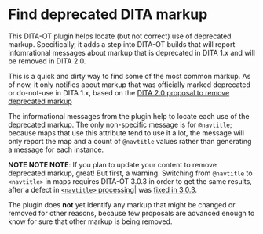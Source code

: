 # Find deprecated DITA markup

This DITA-OT plugin helps locate (but not correct) use of deprecated markup.
Specifically, it adds a step into DITA-OT builds that will report infomrational
messages about markup that is deprecated in DITA 1.x and will be removed in DITA 2.0.

This is a quick and dirty way to find some of the most common markup. As of now,
it only notifies about markup that was officially marked deprecated or do-not-use
in DITA 1.x, based on the [DITA 2.0 proposal to remove deprecated markup](https://lists.oasis-open.org/archives/dita/201802/msg00077.html)

The informational messages from the plugin help to locate each use of the deprecated
markup. The only non-specific message is for `@navtitle`; because maps that use this
attribute tend to use it a lot, the message will only report the map and a count of `@navtitle` values
rather than generating a message for each instance.

**NOTE NOTE NOTE**: If you plan to update your content to remove deprecated markup, great!
But first, a warning. Switching from `@navtitle` to `<navtitle>` in maps requires
DITA-OT 3.0.3 in order to get the same results, after a defect in [`<navtitle>` processing|](https://github.com/dita-ot/dita-ot/issues/2187) was [fixed in 3.0.3](https://github.com/dita-ot/dita-ot/pull/2897).

The plugin does **not** yet identify any markup that might be changed or removed for
other reasons, because few proposals are advanced enough to know for sure that
other markup is being removed.
